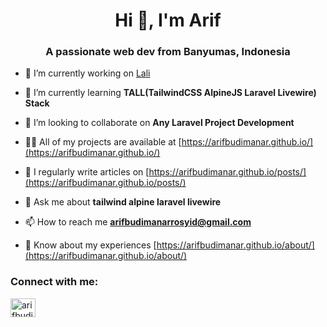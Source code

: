 <h1 align="center">Hi 👋, I'm Arif</h1>
<h3 align="center">A passionate web dev from Banyumas, Indonesia</h3>

- 🔭 I’m currently working on [Lali](https://github.com/arifbudimanar/lali)

- 🌱 I’m currently learning **TALL(TailwindCSS AlpineJS Laravel Livewire) Stack**

- 👯 I’m looking to collaborate on **Any Laravel Project Development**

- 👨‍💻 All of my projects are available at [https://arifbudimanar.github.io/](https://arifbudimanar.github.io/)

- 📝 I regularly write articles on [https://arifbudimanar.github.io/posts/](https://arifbudimanar.github.io/posts/)

- 💬 Ask me about **tailwind alpine laravel livewire**

- 📫 How to reach me **arifbudimanarrosyid@gmail.com**

- 📄 Know about my experiences [https://arifbudimanar.github.io/about/](https://arifbudimanar.github.io/about/)

<h3 align="left">Connect with me:</h3>
<p align="left">
<a href="https://instagram.com/arifbudimanarrosyid" target="blank"><img align="center" src="https://raw.githubusercontent.com/rahuldkjain/github-profile-readme-generator/master/src/images/icons/Social/instagram.svg" alt="arifbudimanarrosyid" height="30" width="40" /></a>
</p>
